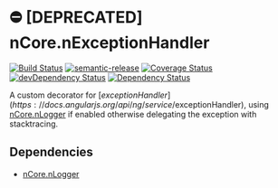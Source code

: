 # ⛔️ [DEPRECATED] nCore.nExceptionHandler
[![Build Status](https://travis-ci.org/nodes-frontend/nExceptionHandler.svg?branch=master)](https://travis-ci.org/nodes-frontend/nExceptionHandler)
[![semantic-release](https://img.shields.io/badge/%20%20%F0%9F%93%A6%F0%9F%9A%80-semantic--release-e10079.svg)](https://github.com/semantic-release/semantic-release)
[![Coverage Status](https://coveralls.io/repos/github/nodes-frontend/nExceptionHandler/badge.svg?branch=master)](https://coveralls.io/github/nodes-frontend/nExceptionHandler?branch=master)
[![devDependency Status](https://david-dm.org/nodes-frontend/nExceptionHandler/dev-status.svg)](https://david-dm.org/nodes-frontend/nExceptionHandler#info=devDependencies)
[![Dependency Status](https://david-dm.org/nodes-frontend/nExceptionHandler.svg)](https://david-dm.org/nodes-frontend/nExceptionHandler)

A custom decorator for [$exceptionHandler](https://docs.angularjs.org/api/ng/service/$exceptionHandler), using [nCore.nLogger](https://github.com/nodes-frontend/nLogger) if enabled otherwise delegating the exception with stacktracing.

## Dependencies

- [nCore.nLogger](https://github.com/nodes-frontend/nLogger)
